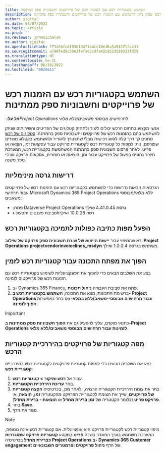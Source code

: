 ```yaml
---
title: השתמש בקטגוריות רכש עם הזמנות רכש של פרוייקטים וחשבוניות ספק ממתינות
description: מאמר זה מתאר כיצד להגדיר קטגוריות רכש שבהן ניתן להשתמש עם הזמנות רכש של פרוייקטים וחשבוניות ספק בהמתנה.
author: sigitac
ms.date: 04/07/2022
ms.topic: article
ms.prod: ''
ms.reviewer: johnmichalak
ms.author: sigitac
ms.openlocfilehash: f71c6bfcd183613471a4cc10e16a5a54571fac31
ms.sourcegitcommit: a798fed5c59e3fefa62cdfa42c852d529b33fd35
ms.translationtype: HT
ms.contentlocale: he-IL
ms.lasthandoff: 06/18/2022
ms.locfileid: "9028611"
---
```

# <a name="use-procurement-categories-with-project-purchase-orders-and-pending-vendor-invoices"></a>השתמש בקטגוריות רכש עם הזמנות רכש של פרוייקטים וחשבוניות ספק ממתינות

_**חל על:** ‏Project Operations לתרחישים מבוססי משאבים/ללא מלאי_

אנשי מקצוע בתחום הרכש יכולים ליצור ולתחזק קטלוגים של הפריטים והשירותים שניתן להשתמש בהם בהזמנות רכש של פרויקטים וחשבוניות ספק בהמתנה. [קטלוגים של רכש](/dynamics365/supply-chain/procurement/procurement-catalogs) נותנים לך דרך קלה לסווג רכישות מבלי שתצטרך להגדיר ולהשתמש בקטלוג מוצרים שפורסם. ניתן למפות כל קטגוריית רכש לקטגוריית פרויקט עבור עסקאות זמן, הוצאה או פריט. לאחר פרסום חשבונית ספק בהמתנה המשתמשת בקטגוריית רכש, המערכת תיצור נתונים בפעול של פרוייקט עבור זמן, הוצאות או חומרים, עסקאות פרויקט וערכי ספר משנה.

## <a name="minimum-version-requirements"></a>דרישות גרסה מינימליות

הגרסאות הבאות נדרשות כדי להשתמש בקטגוריות רכש עם הזמנות רכש של פרוייקטים עבור תרחישי Microsoft Dynamics 365 Project Operations ללא מלאי/מבוססי משאבים:

- פתרון Dataverse Project Operations גרסת 4.41.0.45 ואילך
- סביבת פיננסים ותפעול גhרסה 10.0.26 ואילך

## <a name="run-dual-write-maps-for-procurement-category-support"></a>הפעל מפות כתיבה כפולות לתמיכה בקטגוריות רכש

ודא שהמיפוי עבור **יישות הייצוא של שורת חשבונית ספק פרויקט של שילוב Project Operations‏ projectvendorinvoicelines\_msdyn** משתמש בגרסה 1.0.0.4 ואילך.

## <a name="enable-the-feature-key-for-procurement-categories"></a>הפוך את מפתח התכונה עבור קטגוריות רכש לזמין

בצע את השלבים הבאים כדי להפוך את הפונקציונליות לשימוש בקטגוריות רכש עם הזמנות רכש של פרוייקטים לזמינה.

1. ב- Dynamics 365 Finance, פתח את סביבת העבודה **ניהול תכונות**.
1. ברשימת התכונות, מצא את התכונה, **השתמש בקטגוריות רכש ב- Project Operations עבור תרחישים מבוססי-משאב/ללא במלאי** ואז בחר באפשרות **הפוך לזמינה**.

> [!IMPORTANT]
> כתנאי מוקדם, עליך להפעיל גם את **הפוך חשבוניות ספק ממתינות ב-Project Operations לזמינות עבור תרחישים מבוססי משאבים/ללא מלאי**.

## <a name="map-project-categories-in-the-procurement-category-hierarchy"></a>מפה קטגוריות של פרויקטים בהיררכיית קטגוריות הרכש

בצע את השלבים הבאים כדי למפות קטגוריות פרויקטים לקטגוריות רכש בהיררכיית **קטגוריית רכש**:

1. עבור אל **רכש ומיקור \> קטגוריות רכש**.
1. בחר **עריכת היררכיית הקטגוריות**.
1. בחר את צומת היררכיית הקטגוריה הרצויה, ולאחר מכן, בכרטיסיה **הקצה קטגוריות של פרויקטים**, שייך את הצומת לקטגוריית הפרויקט מהקטגוריה **זמן**, **הוצאה**, או **פרויקט פריט** (כלומר הקטגוריה של **זמן ברירת מחדל** או **הוצאות - ברירת מחדל**).
1. בחר **Save**.
1. סגור את הדף.

> [!NOTE]
> מיפוי קטגוריית רכש לקטגוריית פרויקט היא אופציונלית. אם קטגוריית רכש אינה ממופה, המערכת תשתמש בערך המוגדר בשדה **פריט** במקטע **קטגוריות פרויקט שמוגדרות כברירת מחדל** בכרטיסיה **Project Operations ב- Dynamics 365 Customer engagement** של הדף **ניהול פרויקטים ופרמטרים חשבונאיים**.
